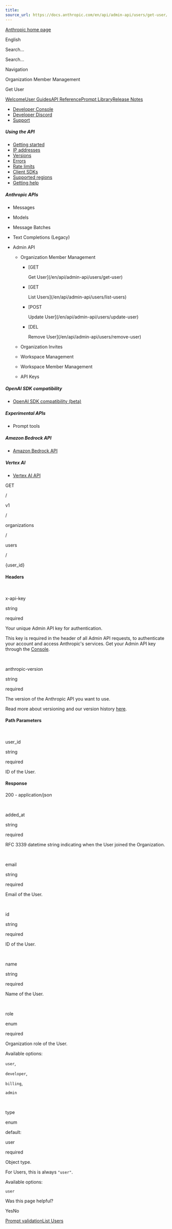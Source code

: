 ```yaml
---
title: 
source_url: https://docs.anthropic.com/en/api/admin-api/users/get-user/
---
```


[Anthropic home page](/)

English

Search...

Search...

Navigation

Organization Member Management

Get User

[Welcome](/en/home)[User Guides](/en/docs/welcome)[API Reference](/en/api/getting-started)[Prompt Library](/en/prompt-library/library)[Release Notes](/en/release-notes/overview)

- [Developer Console](https://console.anthropic.com/)
- [Developer Discord](https://www.anthropic.com/discord)
- [Support](https://support.anthropic.com/)

##### Using the API

* [Getting started](/en/api/getting-started)
* [IP addresses](/en/api/ip-addresses)
* [Versions](/en/api/versioning)
* [Errors](/en/api/errors)
* [Rate limits](/en/api/rate-limits)
* [Client SDKs](/en/api/client-sdks)
* [Supported regions](/en/api/supported-regions)
* [Getting help](/en/api/getting-help)

##### Anthropic APIs

* Messages
* Models
* Message Batches
* Text Completions (Legacy)
* Admin API

  + Organization Member Management

    - [GET

      Get User](/en/api/admin-api/users/get-user)
    - [GET

      List Users](/en/api/admin-api/users/list-users)
    - [POST

      Update User](/en/api/admin-api/users/update-user)
    - [DEL

      Remove User](/en/api/admin-api/users/remove-user)
  + Organization Invites
  + Workspace Management
  + Workspace Member Management
  + API Keys

##### OpenAI SDK compatibility

* [OpenAI SDK compatibility (beta)](/en/api/openai-sdk)

##### Experimental APIs

* Prompt tools

##### Amazon Bedrock API

* [Amazon Bedrock API](/en/api/claude-on-amazon-bedrock)

##### Vertex AI

* [Vertex AI API](/en/api/claude-on-vertex-ai)

GET

/

v1

/

organizations

/

users

/

{user\_id}

#### Headers

[​](#parameter-x-api-key)

x-api-key

string

required

Your unique Admin API key for authentication.

This key is required in the header of all Admin API requests, to authenticate your account and access Anthropic's services. Get your Admin API key through the [Console](https://console.anthropic.com/settings/admin-keys).

[​](#parameter-anthropic-version)

anthropic-version

string

required

The version of the Anthropic API you want to use.

Read more about versioning and our version history [here](https://docs.anthropic.com/en/api/versioning).

#### Path Parameters

[​](#parameter-user-id)

user\_id

string

required

ID of the User.

#### Response

200 - application/json

[​](#response-added-at)

added\_at

string

required

RFC 3339 datetime string indicating when the User joined the Organization.

[​](#response-email)

email

string

required

Email of the User.

[​](#response-id)

id

string

required

ID of the User.

[​](#response-name)

name

string

required

Name of the User.

[​](#response-role)

role

enum<string>

required

Organization role of the User.

Available options:

`user`,

`developer`,

`billing`,

`admin`

[​](#response-type)

type

enum<string>

default:

user

required

Object type.

For Users, this is always `"user"`.

Available options:

`user`

Was this page helpful?

YesNo

[Prompt validation](/en/api/prompt-validation)[List Users](/en/api/admin-api/users/list-users)